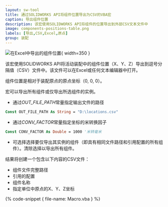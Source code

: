 ```yaml
---
layout: sw-tool
title: 通过SOLIDWORKS API将组件位置导出为CSV的VBA宏
caption: 导出组件位置
description: 该宏使用SOLIDWORKS API将组件的位置导出到外部CSV文本文件中
image: components-positions-table.png
labels: [导出,CSV,Excel,原点]
group: 装配
---
```

![在Excel中导出的组件位置](components-positions-table.png){ width=350 }

该宏使用SOLIDWORKS API将活动装配中的组件位置（X、Y、Z）导出到逗号分隔值（CSV）文件中。该文件可以在Excel或任何文本编辑器中打开。

组件位置是相对于装配原点的原点坐标（0, 0, 0）。

宏可以导出所有组件或仅导出所选组件的实例。

* 通过*OUT_FILE_PATH*常量指定输出文件的路径

~~~ vb
Const OUT_FILE_PATH As String = "D:\locations.csv"
~~~

* 通过*CONV_FACTOR*常量指定坐标的米转换因子

~~~ vb
Const CONV_FACTOR As Double = 1000 '米转毫米
~~~

* 可选择选择要仅导出其实例的组件（即具有相同文件路径和引用配置的所有组件）。清除选择以导出所有组件。

结果将创建一个包含以下内容的CSV文件：

* 组件文件完整路径
* 引用的配置
* 组件名称
* 指定单位中原点的X、Y、Z坐标

{% code-snippet { file-name: Macro.vba } %}